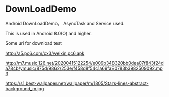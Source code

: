 # DownLoadDemo
Android DownLoadDemo， AsyncTask and Service used.

This is used in Android 8.0(O) and higher.

Some uri for download test

http://a5.pc6.com/cx3/weixin.pc6.apk

http://m7.music.126.net/20200415122254/e009b348320bb0dea07f843f24da784b/ymusic/875d/9862/253e/f458d8f54c1a69fa80783b3982509092.mp3

https://s1.best-wallpaper.net/wallpaper/m/1805/Stars-lines-abstract-background_m.jpg
